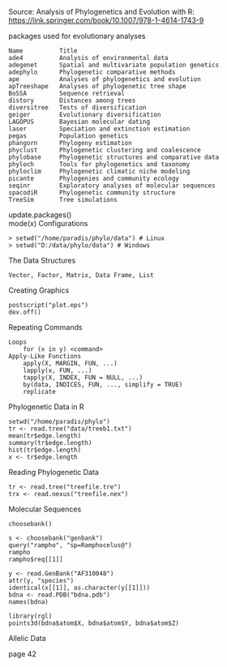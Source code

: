 Source: Analysis of Phylogenetics and Evolution with R: https://link.springer.com/book/10.1007/978-1-4614-1743-9

packages used for evolutionary analyses

    Name          Title
    ade4          Analysis of environmental data
    adegenet      Spatial and multivariate population genetics
    adephylo      Phylogenetic comparative methods
    ape           Analyses of phylogenetics and evolution
    apTreeshape   Analyses of phylogenetic tree shape 
    BoSSA         Sequence retrieval 
    distory       Distances among trees 
    diversitree   Tests of diversification 
    geiger        Evolutionary diversification 
    LAGOPUS       Bayesian molecular dating 
    laser         Speciation and extinction estimation 
    pegas         Population genetics 
    phangorn      Phylogeny estimation 
    phyclust      Phylogenetic clustering and coalescence 
    phylobase     Phylogenetic structures and comparative data 
    phyloch       Tools for phylogenetics and taxonomy 
    phyloclim     Phylogenetic climatic niche modeling 
    picante       Phylogenies and community ecology 
    seqinr        Exploratory analyses of molecular sequences 
    spacodiR      Phylogenetic community structure 
    TreeSim       Tree simulations
update.packages()    
mode(x)
Configurations

    > setwd("/home/paradis/phylo/data") # Linux
    > setwd("D:/data/phylo/data") # Windows
The Data Structures 

    Vector, Factor, Matrix, Data Frame, List
Creating Graphics

    postscript("plot.eps")
    dev.off()
Repeating Commands
    
    Loops
        for (x in y) <command>
    Apply-Like Functions
        apply(X, MARGIN, FUN, ...)
        lapply(x, FUN, ...)
        tapply(X, INDEX, FUN = NULL, ...)
        by(data, INDICES, FUN, ..., simplify = TRUE)
        replicate
Phylogenetic Data in R

    setwd("/home/paradis/phylo")
    tr <- read.tree("data/treeb1.txt")
    mean(tr$edge.length)
    summary(tr$edge.length)
    hist(tr$edge.length)
    x <- tr$edge.length
Reading Phylogenetic Data

    tr <- read.tree("treefile.tre")
    trx <- read.nexus("treefile.nex")
Molecular Sequences

    choosebank()

    s <- choosebank("genbank")
    query("rampho", "sp=Ramphocelus@")
    rampho
    rampho$req[[1]]
    
    y <- read.GenBank("AF310048")
    attr(y, "species")
    identical(x[[1]], as.character(y[[1]]))
    bdna <- read.PDB("bdna.pdb")
  	names(bdna)
    
    library(rgl)
    points3d(bdna$atom$X, bdna$atom$Y, bdna$atom$Z)
Allelic Data    
 
 page 42
    
    
    
    
    
    
    
    
    



    
